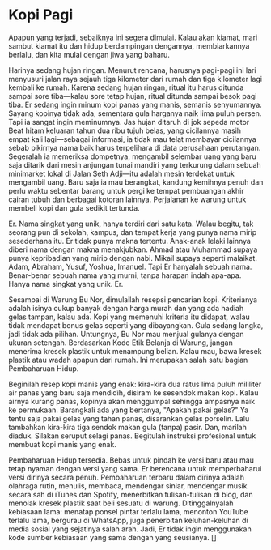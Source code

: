 # Kopi Pagi

Apapun yang terjadi, sebaiknya ini segera dimulai. Kalau akan kiamat, mari sambut kiamat itu dan hidup berdampingan dengannya, membiarkannya berlalu, dan kita mulai dengan jiwa yang baharu.

Harinya sedang hujan ringan. Menurut rencana, harusnya pagi-pagi ini lari menyusuri jalan raya sejauh tiga kilometer dari rumah dan tiga kilometer lagi kembali ke rumah. Karena sedang hujan ringan, ritual itu harus ditunda sampai sore tiba—kalau sore tetap hujan, ritual ditunda sampai besok pagi tiba. Er sedang ingin minum kopi panas yang manis, semanis senyumannya. Sayang kopinya tidak ada, sementara gula harganya naik lima puluh persen. Tapi ia sangat ingin meminumnya. Jas hujan ditaruh di jok sepeda motor Beat hitam keluaran tahun dua ribu tujuh belas, yang cicilannya masih empat kali lagi—sebagai informasi, ia tidak mau telat membayar cicilannya sebab pikirnya nama baik harus terpelihara di data perusahaan perutangan. Segeralah ia memeriksa dompetnya, mengambil selembar uang yang baru saja ditarik dari mesin anjungan tunai mandiri yang terkurung dalam sebuah minimarket lokal di Jalan Seth Adji—itu adalah mesin terdekat untuk mengambil uang. Baru saja ia mau berangkat, kandung kemihnya penuh dan perlu waktu sebentar barang untuk pergi ke tempat pembuangan akhir cairan tubuh dan berbagai kotoran lainnya. Perjalanan ke warung untuk membeli kopi dan gula sedikit tertunda.

Er. Nama singkat yang unik, hanya terdiri dari satu kata. Walau begitu, tak seorang pun di sekolah, kampus, dan tempat kerja yang punya nama mirip sesederhana itu. Er tidak punya makna tertentu. Anak-anak lelaki lainnya diberi nama dengan makna menakjubkan. Ahmad atau Muhammad supaya punya kepribadian yang mirip dengan nabi. Mikail supaya seperti malaikat. Adam, Abraham, Yusuf, Yoshua, Imanuel. Tapi Er hanyalah sebuah nama. Benar-benar sebuah nama yang murni, tanpa harapan indah apa-apa. Hanya nama singkat yang unik. Er.

Sesampai di Warung Bu Nor, dimulailah resepsi pencarian kopi. Kriterianya adalah isinya cukup banyak dengan harga murah dan yang ada hadiah gelas tampan, kalau ada. Kopi yang memenuhi kriteria itu didapat, walau tidak mendapat bonus gelas seperti yang dibayangkan. Gula sedang langka, jadi tidak ada pilihan. Untungnya, Bu Nor mau menjual gulanya dengan ukuran setengah. Berdasarkan Kode Etik Belanja di Warung, jangan menerima kresek plastik untuk menampung belian. Kalau mau, bawa kresek plastik atau wadah apapun dari rumah. Ini merupakan salah satu bagian Pembaharuan Hidup.

Beginilah resep kopi manis yang enak: kira-kira dua ratus lima puluh mililiter air panas yang baru saja mendidih, disiram ke sesendok makan kopi. Kalau airnya kurang panas, kopinya akan menggumpal sehingga ampasnya naik ke permukaan. Barangkali ada yang bertanya, "Apakah pakai gelas?" Ya tentu saja pakai gelas yang tahan panas, disarankan gelas porselin. Lalu tambahkan kira-kira tiga sendok makan gula (tanpa) pasir. Dan, marilah diaduk. Silakan seruput selagi panas. Begitulah instruksi profesional untuk membuat kopi manis yang enak.

Pembaharuan Hidup tersedia. Bebas untuk pindah ke versi baru atau mau tetap nyaman dengan versi yang sama. Er berencana untuk memperbaharui versi dirinya secara penuh. Pembaharuan terbaru dalam dirinya adalah olahraga rutin, menulis, membaca, mendengar siniar, mendengar musik secara sah di iTunes dan Spotify, menerbitkan tulisan-tulisan di blog, dan menolak kresek plastik saat beli sesuatu di warung. Ditinggalnyalah kebiasaan lama: menatap ponsel pintar terlalu lama, menonton YouTube terlalu lama, bergurau di WhatsApp, juga penerbitan keluhan-keluhan di media sosial yang sejatinya salah arah. Jadi, Er tidak ingin menggunakan kode sumber kebiasaan yang sama dengan yang seusianya. []
